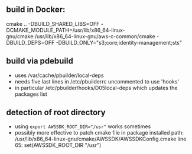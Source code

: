 
## build in Docker:

cmake .. -DBUILD_SHARED_LIBS=OFF  -DCMAKE_MODULE_PATH=/usr/lib/x86_64-linux-gnu/cmake:/usr/lib/x86_64-linux-gnu/aws-c-common/cmake -DBUILD_DEPS=OFF -DBUILD_ONLY="s3;core;identity-management;sts"

## build via pdebuild

- uses /var/cache/pbuilder/local-deps
- needs five last lines in /etc/pbuilderrc uncommented to use 'hooks'
- in particular /etc/pbuilder/hooks/D05local-deps which updates the packages list

## detection of root directory

- using `export AWSSDK_ROOT_DIR="/usr"` works sometimes
- possibly more effective to patch cmake file in package
  installed path:  /usr/lib/x86_64-linux-gnu/cmake/AWSSDK/AWSSDKConfig.cmake
  line 65:  set(AWSSDK_ROOT_DIR "/usr")
